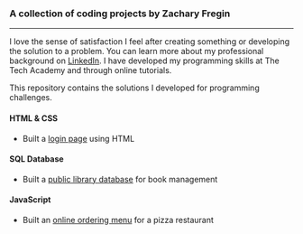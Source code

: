 ### A collection of coding projects by Zachary Fregin
***

I love the sense of satisfaction I feel after creating something or developing the solution to a problem. You can learn more about my professional background on [LinkedIn](https://www.linkedin.com/in/zachary-fregin/). I have developed my programming skills at The Tech Academy and through online tutorials.

This repository contains the solutions I developed for programming challenges.

#### HTML & CSS

* Built a [login page](/Projects/HTML-CSS/Login-Page) using HTML

#### SQL Database

* Built a [public library database](/Projects/SQL) for book management

#### JavaScript

* Built an [online ordering menu](/Projects/JavaScript/Pizza-Menu) for a pizza restaurant
